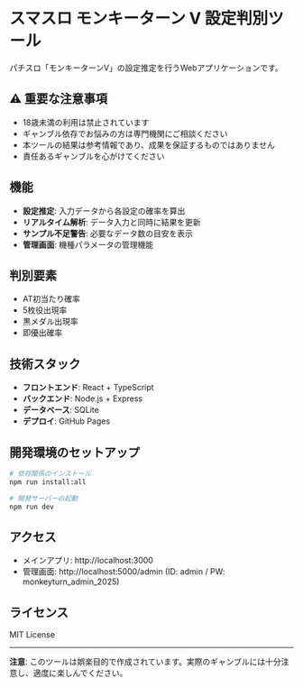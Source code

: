 # スマスロ モンキーターン V 設定判別ツール

パチスロ「モンキーターンV」の設定推定を行うWebアプリケーションです。

## ⚠️ 重要な注意事項

- 18歳未満の利用は禁止されています
- ギャンブル依存でお悩みの方は専門機関にご相談ください
- 本ツールの結果は参考情報であり、成果を保証するものではありません
- 責任あるギャンブルを心がけてください

## 機能

- **設定推定**: 入力データから各設定の確率を算出
- **リアルタイム解析**: データ入力と同時に結果を更新
- **サンプル不足警告**: 必要なデータ数の目安を表示
- **管理画面**: 機種パラメータの管理機能

## 判別要素

- AT初当たり確率
- 5枚役出現率  
- 黒メダル出現率
- 即優出確率

## 技術スタック

- **フロントエンド**: React + TypeScript
- **バックエンド**: Node.js + Express
- **データベース**: SQLite
- **デプロイ**: GitHub Pages

## 開発環境のセットアップ

```bash
# 依存関係のインストール
npm run install:all

# 開発サーバーの起動
npm run dev
```

## アクセス

- メインアプリ: http://localhost:3000
- 管理画面: http://localhost:5000/admin (ID: admin / PW: monkeyturn_admin_2025)

## ライセンス

MIT License

---

**注意**: このツールは娯楽目的で作成されています。実際のギャンブルには十分注意し、適度に楽しんでください。